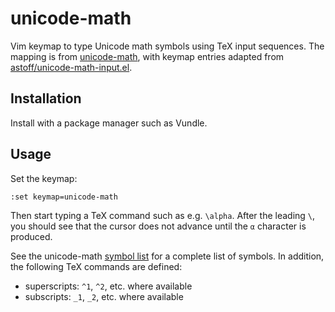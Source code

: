 
unicode-math
============

Vim keymap to type Unicode math symbols using TeX input sequences. The mapping
is from [unicode-math], with keymap entries adapted from
[astoff/unicode-math-input.el].


Installation
------------

Install with a package manager such as Vundle.


Usage
-----

Set the keymap:

    :set keymap=unicode-math

Then start typing a TeX command such as e.g. `\alpha`. After the leading `\`,
you should see that the cursor does not advance until the `α` character is
produced.

See the unicode-math [symbol list] for a complete list of symbols. In addition,
the following TeX commands are defined:

- superscripts: `^1`, `^2`, etc. where available
- subscripts: `_1`, `_2`, etc. where available


[unicode-math]: http://ctan.org/pkg/unicode-math
[astoff/unicode-math-input.el]: https://github.com/astoff/unicode-math-input.el
[symbol list]: http://mirrors.ctan.org/macros/unicodetex/latex/unicode-math/unimath-symbols.pdf

